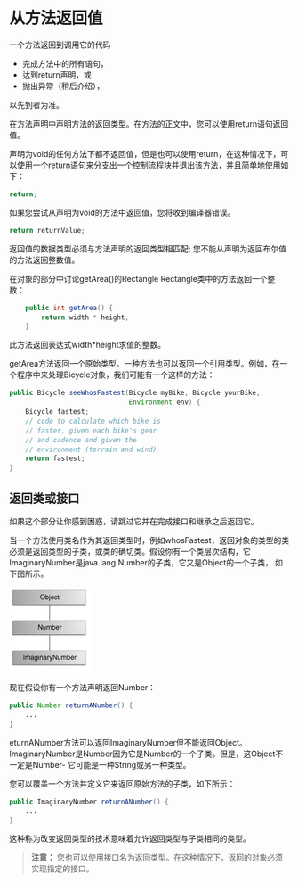 # 从方法返回值

一个方法返回到调用它的代码

* 完成方法中的所有语句，
* 达到return声明，或
* 抛出异常（稍后介绍），

以先到者为准。

在方法声明中声明方法的返回类型。在方法的正文中，您可以使用return语句返回值。

声明为void的任何方法下都不返回值，但是也可以使用return，在这种情况下，可以使用一个return语句来分支出一个控制流程块并退出该方法，并且简单地使用如下：

```java
return;
```

如果您尝试从声明为void的方法中返回值，您将收到编译器错误。

```java
return returnValue;
```

返回值的数据类型必须与方法声明的返回类型相匹配; 您不能从声明为返回布尔值的方法返回整数值。

在对象的部分中讨论getArea()的Rectangle Rectangle类中的方法返回一个整数：

```java
    public int getArea() {
        return width * height;
    }
```

此方法返回表达式width*height求值的整数。

getArea方法返回一个原始类型。一种方法也可以返回一个引用类型。例如，在一个程序中来处理Bicycle对象，我们可能有一个这样的方法：

```java
public Bicycle seeWhosFastest(Bicycle myBike, Bicycle yourBike,
                              Environment env) {
    Bicycle fastest;
    // code to calculate which bike is 
    // faster, given each bike's gear 
    // and cadence and given the 
    // environment (terrain and wind)
    return fastest;
}
```

## 返回类或接口
如果这个部分让你感到困惑，请跳过它并在完成接口和继承之后返回它。

当一个方法使用类名作为其返回类型时，例如whosFastest，返回对象的类型的类必须是返回类型的子类，或类的确切类。假设你有一个类层次结构，它ImaginaryNumber是java.lang.Number的子类，它又是Object的一个子类， 如下图所示。

![](/assets/java/javaoo/classes-hierarchy.gif)

现在假设你有一个方法声明返回Number：

```java
public Number returnANumber() {
    ...
}
```

eturnANumber方法可以返回ImaginaryNumber但不能返回Object。ImaginaryNumber是Number因为它是Number的一个子类。但是，这Object不一定是Number- 它可能是一种String或另一种类型。

您可以覆盖一个方法并定义它来返回原始方法的子类，如下所示：

```java
public ImaginaryNumber returnANumber() {
    ...
}
```

这种称为改变返回类型的技术意味着允许返回类型与子类相同的类型。

> **注意：**  您也可以使用接口名为返回类型。在这种情况下，返回的对象必须实现指定的接口。
























